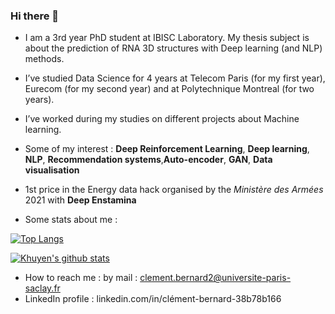 ### Hi there 👋

- I am a 3rd year PhD student at IBISC Laboratory. My thesis subject is about the prediction of RNA 3D structures with Deep learning (and NLP) methods. 
- I’ve studied Data Science for 4 years at Telecom Paris (for my first year), Eurecom (for my second year) and at Polytechnique Montreal (for two years).
- I’ve worked during my studies on different projects about Machine learning. 
- Some of my interest : **Deep Reinforcement Learning**, **Deep learning**, **NLP**, **Recommendation systems**,**Auto-encoder**, **GAN**, **Data visualisation** 
- 1st price in the Energy data hack organised by the *Ministère des Armées* 2021 with **Deep Enstamina**

- Some stats about me : 


[![Top Langs](https://github-readme-stats.vercel.app/api/top-langs/?username=clementbernardd)](https://github.com/clementbernardd/github-readme-stats)

[![Khuyen's github stats](https://github-readme-stats.vercel.app/api?username=clementbernardd&count_private=true&show_icons=true&theme=radical&hide_rank=false)](https://github.com/clementbernardd/github-readme-stats)

- How to reach me : by mail : clement.bernard2@universite-paris-saclay.fr
- LinkedIn profile : linkedin.com/in/clément-bernard-38b78b166
